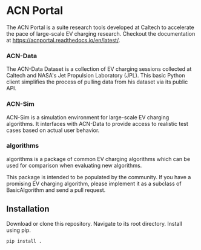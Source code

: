 # ACN Portal

The ACN Portal is a suite research tools developed at Caltech to accelerate the pace of large-scale EV charging research.
Checkout the documentation at https://acnportal.readthedocs.io/en/latest/.

### ACN-Data
The ACN-Data Dataset is a collection of EV charging sessions collected at Caltech and NASA's Jet Propulsion Laboratory (JPL). This basic Python client simplifies the process of pulling data from his dataset via its public API.

### ACN-Sim
ACN-Sim is a simulation environment for large-scale EV charging algorithms. It interfaces with ACN-Data to provide access to realistic test cases based on actual user behavior. 

### algorithms
algorithms is a package of common EV charging algorithms which can be used for comparison when evaluating new algorithms. 

This package is intended to be populated by the community. If you have a promising EV charging algorithm, please implement it as a subclass of BasicAlgorithm and send a pull request. 

## Installation
Download or clone this repository. Navigate to its root directory. Install using pip. 

```bash
pip install .
```
